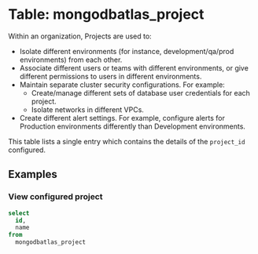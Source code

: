 # Table: mongodbatlas_project

Within an organization, Projects are used to:

- Isolate different environments (for instance, development/qa/prod environments) from each other.
- Associate different users or teams with different environments, or give different permissions to users in different environments.
- Maintain separate cluster security configurations. For example:
  - Create/manage different sets of database user credentials for each project.
  - Isolate networks in different VPCs.
- Create different alert settings. For example, configure alerts for Production environments differently than Development environments.

This table lists a single entry which contains the details of the `project_id` configured.

## Examples

### View configured project

```sql
select
  id,
  name
from
  mongodbatlas_project
```
